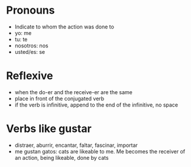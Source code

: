 # Pronouns
- Indicate to whom the action was done to
- yo: me
- tu: te
- nosotros: nos
- usted/es: se

# Reflexive
- when the do-er and the receive-er are the same
- place in front of the conjugated verb
- if the verb is infinitive, append to the end of the infinitive, no space

# Verbs like gustar
- distraer, aburrir, encantar, faltar, fascinar, importar
- me gustan gatos: cats are likeable to me.  Me becomes the receiver of an action, being likeable, done by cats